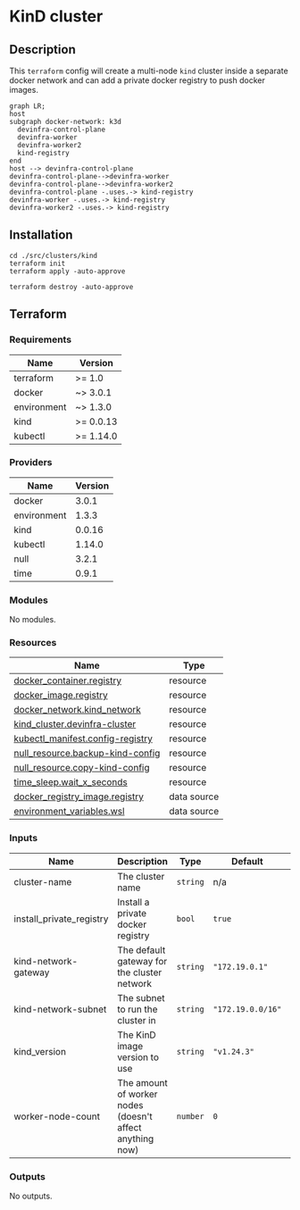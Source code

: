 <!-- markdownlint-disable MD033 -->
# KinD cluster

## Description

This `terraform` config will create a multi-node `kind` cluster inside a separate docker network and can add a private docker registry to push docker images.

```mermaid
graph LR;
host
subgraph docker-network: k3d
  devinfra-control-plane
  devinfra-worker
  devinfra-worker2
  kind-registry
end
host --> devinfra-control-plane
devinfra-control-plane-->devinfra-worker
devinfra-control-plane-->devinfra-worker2
devinfra-control-plane -.uses.-> kind-registry
devinfra-worker -.uses.-> kind-registry
devinfra-worker2 -.uses.-> kind-registry
```

## Installation

```shell
cd ./src/clusters/kind
terraform init
terraform apply -auto-approve
```

```shell
terraform destroy -auto-approve
```

## Terraform
<!-- BEGIN_TF_DOCS -->
### Requirements

| Name | Version |
|------|---------|
| terraform | >= 1.0 |
| docker | ~> 3.0.1 |
| environment | ~> 1.3.0 |
| kind | >= 0.0.13 |
| kubectl | >= 1.14.0 |

### Providers

| Name | Version |
|------|---------|
| docker | 3.0.1 |
| environment | 1.3.3 |
| kind | 0.0.16 |
| kubectl | 1.14.0 |
| null | 3.2.1 |
| time | 0.9.1 |

### Modules

No modules.

### Resources

| Name | Type |
|------|------|
| [docker_container.registry](https://registry.terraform.io/providers/kreuzwerker/docker/latest/docs/resources/container) | resource |
| [docker_image.registry](https://registry.terraform.io/providers/kreuzwerker/docker/latest/docs/resources/image) | resource |
| [docker_network.kind_network](https://registry.terraform.io/providers/kreuzwerker/docker/latest/docs/resources/network) | resource |
| [kind_cluster.devinfra-cluster](https://registry.terraform.io/providers/tehcyx/kind/latest/docs/resources/cluster) | resource |
| [kubectl_manifest.config-registry](https://registry.terraform.io/providers/gavinbunney/kubectl/latest/docs/resources/manifest) | resource |
| [null_resource.backup-kind-config](https://registry.terraform.io/providers/hashicorp/null/latest/docs/resources/resource) | resource |
| [null_resource.copy-kind-config](https://registry.terraform.io/providers/hashicorp/null/latest/docs/resources/resource) | resource |
| [time_sleep.wait_x_seconds](https://registry.terraform.io/providers/hashicorp/time/latest/docs/resources/sleep) | resource |
| [docker_registry_image.registry](https://registry.terraform.io/providers/kreuzwerker/docker/latest/docs/data-sources/registry_image) | data source |
| [environment_variables.wsl](https://registry.terraform.io/providers/EppO/environment/latest/docs/data-sources/variables) | data source |

### Inputs

| Name | Description | Type | Default | Required |
|------|-------------|------|---------|:--------:|
| cluster-name | The cluster name | `string` | n/a | yes |
| install\_private\_registry | Install a private docker registry | `bool` | `true` | no |
| kind-network-gateway | The default gateway for the cluster network | `string` | `"172.19.0.1"` | no |
| kind-network-subnet | The subnet to run the cluster in | `string` | `"172.19.0.0/16"` | no |
| kind\_version | The KinD image version to use | `string` | `"v1.24.3"` | no |
| worker-node-count | The amount of worker nodes (doesn't affect anything now) | `number` | `0` | no |

### Outputs

No outputs.
<!-- END_TF_DOCS -->
